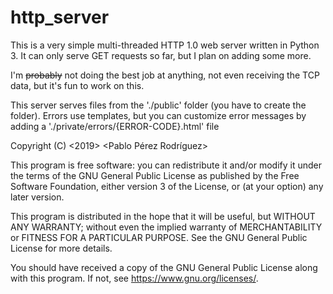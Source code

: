 # http_server

This is a very simple multi-threaded HTTP 1.0 web server written in Python 3.
It can only serve GET requests so far, but I plan on adding some more.

I'm ~~probably~~ not doing the best job at anything, not even receiving the TCP data, but it's fun to work on this.

This server serves files from the './public' folder (you have to create the folder).
Errors use templates, but you can customize error messages by adding a './private/errors/{ERROR-CODE}.html' file



Copyright (C) <2019>  <Pablo Pérez Rodríguez>

This program is free software: you can redistribute it and/or modify
it under the terms of the GNU General Public License as published by
the Free Software Foundation, either version 3 of the License, or
(at your option) any later version.

This program is distributed in the hope that it will be useful,
but WITHOUT ANY WARRANTY; without even the implied warranty of
MERCHANTABILITY or FITNESS FOR A PARTICULAR PURPOSE.  See the
GNU General Public License for more details.

You should have received a copy of the GNU General Public License
along with this program.  If not, see <https://www.gnu.org/licenses/>.
